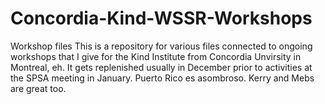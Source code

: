 # Concordia-Kind-WSSR-Workshops
Workshop files
This is a repository for various files connected to ongoing workshops that I give for the Kind Institute from Concordia Unvirsity in Montreal, eh. It gets replenished usually in December prior to activities at the SPSA meeting in January.
Puerto Rico es asombroso.
Kerry and Mebs are great too.
